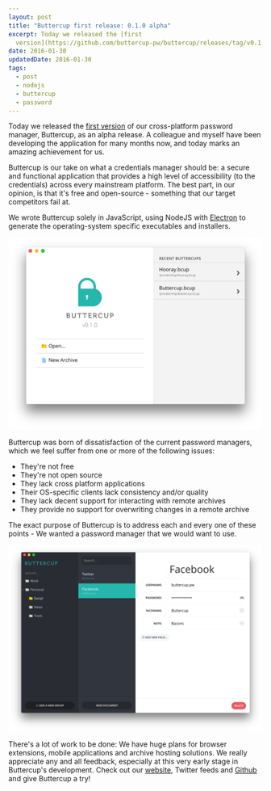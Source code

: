 ```yaml
---
layout: post
title: "Buttercup first release: 0.1.0 alpha"
excerpt: Today we released the [first
  version](https://github.com/buttercup-pw/buttercup/releases/tag/v0.1.0-...
date: 2016-01-30
updatedDate: 2016-01-30
tags:
  - post
  - nodejs
  - buttercup
  - password
---
```


Today we released the [first version](https://github.com/buttercup-pw/buttercup/releases/tag/v0.1.0-alpha) of our cross-platform password manager, Buttercup, as an alpha release. A colleague and myself have been developing the application for many months now, and today marks an amazing achievement for us.

Buttercup is our take on what a credentials manager should be: a secure and functional application that provides a high level of accessibility (to the credentials) across every mainstream platform. The best part, in our opinion, is that it's free and open-source - something that our target competitors fail at.

We wrote Buttercup solely in JavaScript, using NodeJS with [Electron](http://electron.atom.io/) to generate the operating-system specific executables and installers.

![buttercup intro screen](buttercup-screen-1.png "Buttercup intro screen")

Buttercup was born of dissatisfaction of the current password managers, which we feel suffer from one or more of the following issues:
 * They're not free
 * They're not open source
 * They lack cross platform applications
 * Their OS-specific clients lack consistency and/or quality
 * They lack decent support for interacting with remote archives
 * They provide no support for overwriting changes in a remote archive

The exact purpose of Buttercup is to address each and every one of these points - We wanted a password manager that we would want to use.

![buttercup archive screen](buttercup-screen-2.png "Buttercup archive screen")

There's a lot of work to be done: We have huge plans for browser extensions, mobile applications and archive hosting solutions. We really appreciate any and all feedback, especially at this very early stage in Buttercup's development. Check out our [website](http://buttercup.pw/), Twitter feeds and [Github](https://github.com/buttercup-pw) and give Buttercup a try!
